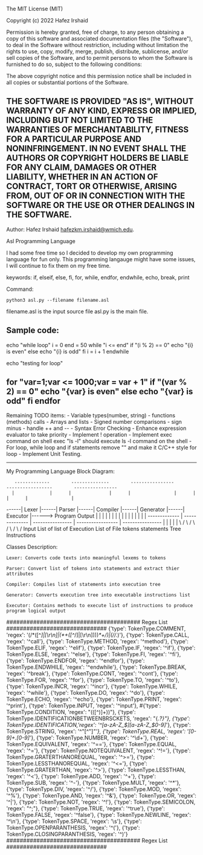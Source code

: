 The MIT License (MIT)

Copyright (c) 2022 Hafez Irshaid

Permission is hereby granted, free of charge, to any person obtaining a copy
of this software and associated documentation files (the "Software"), to deal
in the Software without restriction, including without limitation the rights
to use, copy, modify, merge, publish, distribute, sublicense, and/or sell
copies of the Software, and to permit persons to whom the Software is
furnished to do so, subject to the following conditions:

The above copyright notice and this permission notice shall be included in all
copies or substantial portions of the Software.

THE SOFTWARE IS PROVIDED "AS IS", WITHOUT WARRANTY OF ANY KIND, EXPRESS OR
IMPLIED, INCLUDING BUT NOT LIMITED TO THE WARRANTIES OF MERCHANTABILITY,
FITNESS FOR A PARTICULAR PURPOSE AND NONINFRINGEMENT. IN NO EVENT SHALL THE
AUTHORS OR COPYRIGHT HOLDERS BE LIABLE FOR ANY CLAIM, DAMAGES OR OTHER
LIABILITY, WHETHER IN AN ACTION OF CONTRACT, TORT OR OTHERWISE, ARISING FROM,
OUT OF OR IN CONNECTION WITH THE SOFTWARE OR THE USE OR OTHER DEALINGS IN THE
SOFTWARE.
------------------------------------------------------------------------------

Author: Hafez Irshaid <hafezkm.irshaid@wmich.edu>.

Asl Programming Language

I had some free time so I decided to develop my own programming language
for fun only. This programming langauge might have some issues, I will
continue to fix them on my free time.

keywords:
    if, elseif, else, fi, for, while, endfor, endwhile, echo, break, print

Command:

    python3 asl.py --filename filename.asl

filename.asl is the input source file
asl.py is the main file.

Sample code:
------------------------------------------------------------------
echo "while loop"
i = 0
end = 50
while "i <= end"
    if "(i % 2) == 0"
        echo "{i} is even"
    else
        echo "{i} is odd"
    fi
    i = i + 1
endwhile

echo "testing for loop"

for "var=1;var <= 1000;var = var + 1"
    if "(var % 2) == 0"
        echo "{var} is even"
    else
        echo "{var} is odd"
    fi
endfor
------------------------------------------------------------------

Remaining TODO items:
    - Variable types(number, string)
    - functions (methods) calls
    - Arrays and lists
    - Signed number comparisons - sign minus
    - handle ++ and --
    - Syntax Error Checking
    - Enhance expression evaluator to take priority
    - Implement ! operation
    - Implement exec command on shell
        exec "ls -l"
            should execute ls -l command on the shell
    - For loop, while loop and if statements remove "" and make it C/C++ style for loop
    - Implement Unit Testing.

------------------------------------------------------------
My Programming Language Block Diagram:

       -------------        --------------        ----------------        -----------------        ----------------
      |             |      |              |      |                |      |                 |      |                |
------|    Lexer    |------|    Parser    |------|    Compiler    |------|    Generator    |------|    Executor    |------> Program Output
 |    |             |  |   |              |  |   |                |  |   |                 |  |   |                |
 |     -------------   |    --------------   |    ----------------   |    -----------------   |    ----------------
 |                     |                     |                       |                        |
\ /                   \ /                   \ /                     \ /                      \ /
Input               List of               list of                Execution                 List of
File                 tokens              statements                Tree                  Instructions

Classes Description:

    Lexer: Converts code texts into meaningful lexems to tokens

    Parser: Convert list of tokens into statements and extract thier attributes

    Compiler: Compiles list of statements into execution tree

    Generator: Converts execution tree into executable instructions list

    Executor: Contains methods to execute list of instructions to produce program logical output


######################################## Regex List ##############################
{'type': TokenType.COMMENT, 'regex': '(/\*([^*]|[\r\n]|(\*+([^*/]|[\r\n])))*\*+/)|(//.*)'},
{'type': TokenType.CALL, 'regex': '^call'},
{'type': TokenType.METHOD, 'regex': '^method'},
{'type': TokenType.ELIF, 'regex': '^elif'},
{'type': TokenType.IF, 'regex': '^if'},
{'type': TokenType.ELSE, 'regex': '^else'},
{'type': TokenType.FI, 'regex': '^fi'},
{'type': TokenType.ENDFOR, 'regex': '^endfor'},
{'type': TokenType.ENDWHILE, 'regex': '^endwhile'},
{'type': TokenType.BREAK, 'regex': '^break'},
{'type': TokenType.CONT, 'regex': '^cont'},
{'type': TokenType.FOR, 'regex': '^for'},
{'type': TokenType.TO, 'regex': '^to'},
{'type': TokenType.INCR, 'regex': '^incr'},
{'type': TokenType.WHILE, 'regex': '^while'},
{'type': TokenType.DO, 'regex': '^do'},
{'type': TokenType.ECHO, 'regex': '^echo'},
{'type': TokenType.PRINT, 'regex': '^print'},
{'type': TokenType.INPUT, 'regex': '^input'},
#{'type': TokenType.CONDITION, 'regex': "\(([^)]+)\)"},
{'type': TokenType.IDENTIFICATIONBETWEENBRSCKETS, 'regex': "\{.*?\}"},
{'type': TokenType.IDENTIFICATION,'regex': '^[a-zA-Z_$][a-zA-Z_$0-9]*'},
{'type': TokenType.STRING, 'regex': '^"[^"]*"'},
{'type': TokenType.REAL, 'regex': '[0-9]+\.[0-9]*'},
{'type': TokenType.NUMBER, 'regex': '^\d+'},
{'type': TokenType.EQUIVALENT, 'regex': '^=='},
{'type': TokenType.EQUAL, 'regex': '^='},
{'type': TokenType.NOTEQUIVALENT, 'regex': '^!='},
{'type': TokenType.GRATERTHANOREQUAL, 'regex': '^>='},
{'type': TokenType.LESSTHANOREQUAL, 'regex': '^<='},
{'type': TokenType.GRATERTHAN, 'regex': '^>'},
{'type': TokenType.LESSTHAN, 'regex': '^<'},
{'type': TokenType.ADD, 'regex': '^\+'},
{'type': TokenType.SUB, 'regex': '^\-'},
{'type': TokenType.MULT, 'regex': '^\*'},
{'type': TokenType.DIV, 'regex': '^\/'},
{'type': TokenType.MOD, 'regex': '^\%'},
{'type': TokenType.AND, 'regex': '^&'},
{'type': TokenType.OR, 'regex': '^\|'},
{'type': TokenType.NOT, 'regex': '^!'},
{'type': TokenType.SEMICOLON, 'regex': "^;"},
{'type': TokenType.TRUE, 'regex': '^true'},
{'type': TokenType.FALSE, 'regex': '^false'},
{'type': TokenType.NEWLINE, 'regex': '^\n'},
{'type': TokenType.SPACE, 'regex': '\s'},
{'type': TokenType.OPENPARANTHESIS, 'regex': '^\('},
{'type': TokenType.CLOSINGPARANTHESIS, 'regex': '^\)'}
######################################## Regex List ##############################
